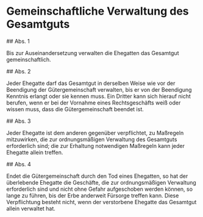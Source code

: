 # Gemeinschaftliche Verwaltung des Gesamtguts



\#\# Abs. 1

 Bis zur Auseinandersetzung verwalten die Ehegatten das Gesamtgut gemeinschaftlich.

\#\# Abs. 2

 Jeder Ehegatte darf das Gesamtgut in derselben Weise wie vor der Beendigung der Gütergemeinschaft verwalten, bis er von der Beendigung Kenntnis erlangt oder sie kennen muss. Ein Dritter kann sich hierauf nicht berufen, wenn er bei der Vornahme eines Rechtsgeschäfts weiß oder wissen muss, dass die Gütergemeinschaft beendet ist.

\#\# Abs. 3

 Jeder Ehegatte ist dem anderen gegenüber verpflichtet, zu Maßregeln mitzuwirken, die zur ordnungsmäßigen Verwaltung des Gesamtguts erforderlich sind; die zur Erhaltung notwendigen Maßregeln kann jeder Ehegatte allein treffen.

\#\# Abs. 4

 Endet die Gütergemeinschaft durch den Tod eines Ehegatten, so hat der überlebende Ehegatte die Geschäfte, die zur ordnungsmäßigen Verwaltung erforderlich sind und nicht ohne Gefahr aufgeschoben werden können, so lange zu führen, bis der Erbe anderweit Fürsorge treffen kann. Diese Verpflichtung besteht nicht, wenn der verstorbene Ehegatte das Gesamtgut allein verwaltet hat. 

